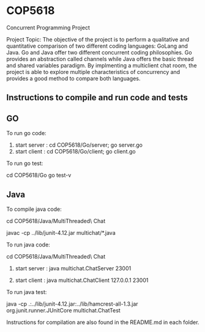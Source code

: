 # COP5618
Concurrent Programming Project

Project Topic: 
The objective of the project is to perform a qualitative and quantitative comparison of two different coding languages: GoLang and Java. 
Go and Java offer two different concurrent coding philosophies. Go provides an abstraction called channels while Java offers the basic thread and shared variables paradigm. 
By implmenting a multiclient chat room, the project is able to explore multiple characteristics of concurrency and provides a good method to compare both languages. 

Instructions to compile and run code and tests
-----------------------------------------------

GO
----

To run go code: 

1.  start server : cd COP5618/Go/server;
                   go server.go
2.  start client : cd COP5618/Go/client;
                   go client.go

To run go test:

cd COP5618/Go
go test-v

Java
------

To compile java code:

cd COP5618/Java/MultiThreaded\ Chat

javac -cp ../lib/junit-4.12.jar  multichat/*.java

To run java code:

cd COP5618/Java/MultiThreaded\ Chat

1. start server : java multichat.ChatServer 23001

2. start client : java multichat.ChatClient 127.0.0.1 23001

To run java test:

java -cp .:../lib/junit-4.12.jar:../lib/hamcrest-all-1.3.jar org.junit.runner.JUnitCore multichat.ChatTest

 
Instructions for compilation are also found in the README.md in each folder. 
